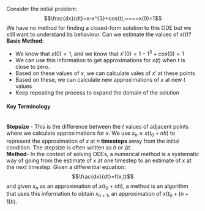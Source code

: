 Consider the initial problem:
$$\frac{dx}{dt}=x-x^{3}+cos(t),~~~~x(0)=1$$
We have no method for finding a closed-form solution to this ODE but we still want to understand its behaviour. Can we estimate the values of $x(t)$?
**Basic Method**:
- We know that $x(0)=1$, and we know that $x'(0)=1-1^{3}+cos(0)=1$
- We can use this information to get approximations for $x(t)$ when $t$ is close to zero.
- Based on these values of $x$, we can calculate vales of $x'$ at these points
- Based on these, we can calculate new approximations of $x$ at new $t$ values
- Keep repeating the process to expand the domain of the solution
#### Key Terminology
\
**Stepsize** - This is the difference between the $t$ values of adjacent points where we calculate approximations for $x$. We use $x_{n}\approx x(t_{0}+nh)$ to represent the approximation of $x$ at $n$ **timesteps** away from the initial condition. The stepsize is often written as $h$ or $\Delta t$.
\
**Method**- In the context of solving ODEs, a numerical method is a systematic way of going from the estimate of $x$ at one timestep to an estimate of $x$ at the next timestep.
Given a differential equation:
$$\frac{dx}{dt}=f(x,t)$$
and given $x_{n}$ as an approximation of $x(t_{0}+nh)$, a method is an algorithm that uses this information to obtain $x_{n+1}$, an approximation of $x(t_{0}+(n+1)h)$.


